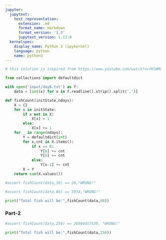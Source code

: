 ```yaml
---
jupyter:
  jupytext:
    text_representation:
      extension: .md
      format_name: markdown
      format_version: '1.3'
      jupytext_version: 1.13.0
  kernelspec:
    display_name: Python 3 (ipykernel)
    language: python
    name: python3
---
```


```python
# this solution is inspired from https://www.youtube.com/watch?v=fHlWM8CIrlI
```

```python
from collections import defaultdict
```

```python
with open('input/day6.txt') as f:
    data = [int(x) for x in f.readline().strip().split(',')]
```

```python
def fishCount(initState,ndays):
    X = {}
    for x in initState:
        if x not in X:
            X[x] = 1
        else:
            X[x] += 1
    for _ in range(ndays):
        Y = defaultdict(int)
        for x,cnt in X.items():
            if x == 0:
                Y[6] += cnt 
                Y[8] += cnt
            else:
                Y[x-1] += cnt
        X = Y
    return sum(X.values())
```

```python
#assert fishCount(data,18) == 26,"WRONG!"
```

```python
#assert fishCount(data,80) == 5934,"WRONG!"
```

```python
print("Total fish will be:",fishCount(data,80))
```

### Part-2

```python
#assert fishCount(data,256) == 26984457539, "WRONG!"
```

```python
print("Total fish will be:",fishCount(data,256))
```

```python

```
